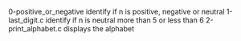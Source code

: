 0-positive_or_negative identify if n is positive, negative or neutral
1-last_digit.c identify if n is neutral more than 5 or less than 6
2-print_alphabet.c displays the alphabet
